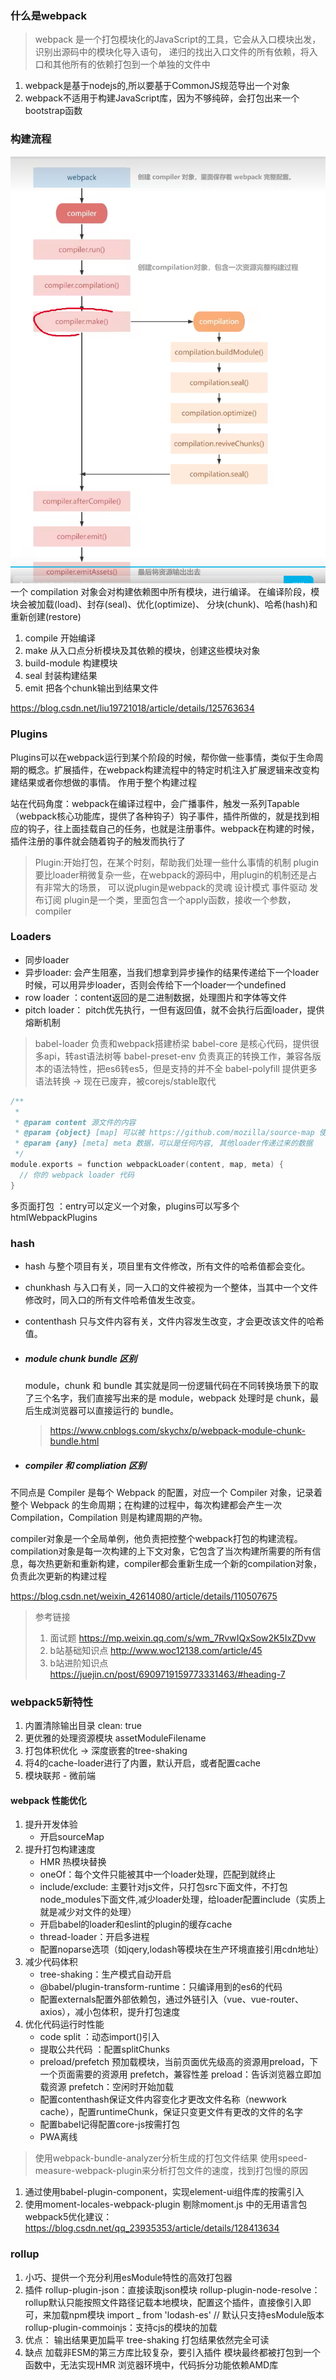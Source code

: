 ### 什么是webpack
> webpack 是一个打包模块化的JavaScript的工具，它会从入口模块出发，识别出源码中的模块化导入语句，
递归的找出入口文件的所有依赖，将入口和其他所有的依赖打包到一个单独的文件中

1. webpack是基于nodejs的,所以要基于CommonJS规范导出一个对象
2. webpack不适用于构建JavaScript库，因为不够纯碎，会打包出来一个bootstrap函数

### 构建流程
![](img/compiler.png)
一个 compilation 对象会对构建依赖图中所有模块，进行编译。 在编译阶段，模块会被加载(load)、封存(seal)、优化(optimize)、 分块(chunk)、哈希(hash)和重新创建(restore)
1. compile 开始编译
2. make 从入口点分析模块及其依赖的模块，创建这些模块对象
3. build-module 构建模块
4. seal 封装构建结果
5. emit 把各个chunk输出到结果文件

https://blog.csdn.net/liu19721018/article/details/125763634

### Plugins
Plugins可以在webpack运行到某个阶段的时候，帮你做一些事情，类似于生命周期的概念。扩展插件，在webpack构建流程中的特定时机注入扩展逻辑来改变构建结果或者你想做的事情。
作用于整个构建过程

站在代码角度：webpack在编译过程中，会广播事件，触发一系列Tapable（webpack核心功能库，提供了各种钩子）钩子事件，插件所做的，就是找到相应的钩子，往上面挂载自己的任务，也就是注册事件。webpack在构建的时候，插件注册的事件就会随着钩子的触发而执行了

> Plugin:开始打包，在某个时刻，帮助我们处理一些什么事情的机制
plugin要比loader稍微复杂一些，在webpack的源码中，用plugin的机制还是占有非常大的场景，
可以说plugin是webpack的灵魂
设计模式
  事件驱动  发布订阅
plugin是一个类，里面包含一个apply函数，接收一个参数，compiler

### Loaders
- 同步loader
- 异步loader: 会产生阻塞，当我们想拿到异步操作的结果传递给下一个loader时候，可以用异步loader，否则会传给下一个loader一个undefined
- row loader ：content返回的是二进制数据，处理图片和字体等文件
- pitch loader： pitch优先执行，一但有返回值，就不会执行后面loader，提供熔断机制
  
> babel-loader 负责和webpack搭建桥梁
babel-core 是核心代码，提供很多api，转ast语法树等
babel-preset-env 负责真正的转换工作，兼容各版本的语法特性，把es6转es5，但是支持的并不全
babel-polyfill 提供更多语法转换 -> 现在已废弃，被corejs/stable取代
``` C
/**
 *
 * @param content 源文件的内容
 * @param {object} [map] 可以被 https://github.com/mozilla/source-map 使用的 SourceMap 数据
 * @param {any} [meta] meta 数据，可以是任何内容, 其他loader传递过来的数据
 */
module.exports = function webpackLoader(content, map, meta) {
  // 你的 webpack loader 代码
}
```

多页面打包 ：entry可以定义一个对象，plugins可以写多个htmlWebpackPlugins

### hash
- hash 与整个项目有关，项目里有文件修改，所有文件的哈希值都会变化。
- chunkhash 与入口有关，同一入口的文件被视为一个整体，当其中一个文件修改时，同入口的所有文件哈希值发生改变。
- contenthash 只与文件内容有关，文件内容发生改变，才会更改该文件的哈希值。

- ##### module chunk bundle 区别
  module，chunk 和 bundle 其实就是同一份逻辑代码在不同转换场景下的取了三个名字，我们直接写出来的是 module，webpack 处理时是 chunk，最后生成浏览器可以直接运行的 bundle。
   > https://www.cnblogs.com/skychx/p/webpack-module-chunk-bundle.html

- ##### compiler 和 compliation 区别
 不同点是 Compiler 是每个 Webpack 的配置，对应一个 Compiler 对象，记录着整个 Webpack 的生命周期；在构建的过程中，每次构建都会产生一次Compilation，Compilation 则是构建周期的产物。

 compiler对象是一个全局单例，他负责把控整个webpack打包的构建流程。compilation对象是每一次构建的上下文对象，它包含了当次构建所需要的所有信息，每次热更新和重新构建，compiler都会重新生成一个新的compilation对象，负责此次更新的构建过程

 https://blog.csdn.net/weixin_42614080/article/details/110507675
 
> 参考链接 
>  1. 面试题 https://mp.weixin.qq.com/s/wm_7RvwIQxSow2K5IxZDvw
>  2. b站基础知识点 http://www.woc12138.com/article/45
>  3. b站进阶知识点 https://juejin.cn/post/6909719159773331463/#heading-7

### webpack5新特性
1. 内置清除输出目录 clean: true
2. 更优雅的处理资源模块 assetModuleFilename
3. 打包体积优化 -> 深度嵌套的tree-shaking
4. 将4的cache-loader进行了内置，默认开启，或者配置cache
5. 模块联邦 - 微前端

  #### webpack 性能优化
1. 提升开发体验
   - 开启sourceMap
2. 提升打包构建速度
   - HMR 热模块替换
   - oneOf：每个文件只能被其中一个loader处理，匹配到就终止
   - include/exclude: 主要针对js文件，只打包src下面文件，不打包node_modules下面文件,减少loader处理，给loader配置include（实质上就是减少对文件的处理）
   - 开启babel的loader和eslint的plugin的缓存cache
   - thread-loader：开启多进程
   - 配置noparse选项（如jqery,lodash等模块在生产环境直接引用cdn地址）
3. 减少代码体积
   - tree-shaking：生产模式自动开启
   - @babel/plugin-transform-runtime：只编译用到的es6的代码
   - 配置externals配置外部依赖包，通过外链引入（vue、vue-router、axios），减小包体积，提升打包速度
4. 优化代码运行时性能
   - code split ：动态import()引入 
   - 提取公共代码 ：配置splitChunks
   - preload/prefetch 预加载模块，当前页面优先级高的资源用preload，下一个页面需要的资源用 prefetch，兼容性差
     preload：告诉浏览器立即加载资源
     prefetch：空闲时开始加载
   - 配置contenthash保证文件内容变化才更改文件名称（newwork cache），配置runtimeChunk，保证只变更文件有更改的文件的名字
   - 配置babel记得配置core-js按需打包
   - PWA离线
   
> 使用webpack-bundle-analyzer分析生成的打包文件结果
> 使用speed-measure-webpack-plugin来分析打包文件的速度，找到打包慢的原因
1. 通过使用babel-plugin-component，实现element-ui组件库的按需引入
2. 使用moment-locales-webpack-plugin 剔除moment.js 中的无用语言包
webpack5优化建议：https://blog.csdn.net/qq_23935353/article/details/128413634

### rollup
1. 小巧、提供一个充分利用esModule特性的高效打包器 
2. 插件
rollup-plugin-json：直接读取json模块
rollup-plugin-node-resolve：rollup默认只能按照文件路径记载本地模块，配置这个插件，直接像引入即可，来加载npm模块 
import _ from 'lodash-es' // 默认只支持esModule版本
rollup-plugin-commoinjs：支持cjs的模块的加载
3. 优点：
   输出结果更加扁平
   tree-shaking
   打包结果依然完全可读
4. 缺点
   加载非ESM的第三方库比较复杂，要引入插件
   模块最终都被打包到一个函数中，无法实现HMR
   浏览器环境中，代码拆分功能依赖AMD库
   